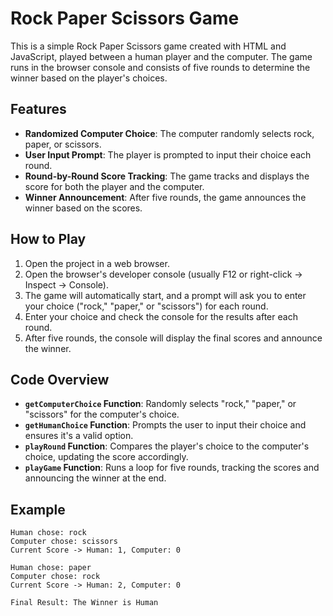 # Rock Paper Scissors Game

This is a simple Rock Paper Scissors game created with HTML and JavaScript, played between a human player and the computer. The game runs in the browser console and consists of five rounds to determine the winner based on the player's choices.

## Features

- **Randomized Computer Choice**: The computer randomly selects rock, paper, or scissors.
- **User Input Prompt**: The player is prompted to input their choice each round.
- **Round-by-Round Score Tracking**: The game tracks and displays the score for both the player and the computer.
- **Winner Announcement**: After five rounds, the game announces the winner based on the scores.

## How to Play

1. Open the project in a web browser.
2. Open the browser's developer console (usually F12 or right-click -> Inspect -> Console).
3. The game will automatically start, and a prompt will ask you to enter your choice ("rock," "paper," or "scissors") for each round.
4. Enter your choice and check the console for the results after each round.
5. After five rounds, the console will display the final scores and announce the winner.

## Code Overview

- **`getComputerChoice` Function**: Randomly selects "rock," "paper," or "scissors" for the computer's choice.
- **`getHumanChoice` Function**: Prompts the user to input their choice and ensures it's a valid option.
- **`playRound` Function**: Compares the player's choice to the computer's choice, updating the score accordingly.
- **`playGame` Function**: Runs a loop for five rounds, tracking the scores and announcing the winner at the end.

## Example

```plaintext
Human chose: rock
Computer chose: scissors
Current Score -> Human: 1, Computer: 0

Human chose: paper
Computer chose: rock
Current Score -> Human: 2, Computer: 0

Final Result: The Winner is Human
